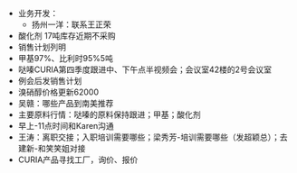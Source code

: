 - 业务开发：
	- 扬州一洋：联系王正荣
- 酸化剂 17吨库存近期不采购
- 销售计划列明
- 甲基97%、比利时95%5吨
- 哒嗪CURIA第四季度跟进中、下午点半视频会；会议室42楼的2号会议室
- 例会后发销售计划
- 溴硝醇价格更新62000
- 吴赣：哪些产品到南美推荐
- 主要原料行情：哒嗪的原料保持跟进；甲基；酸化剂
- 早上-11点时间和Karen沟通
- 王涛：离职交接；入职培训需要哪些；梁秀芳-培训需要哪些（发超颖总）；去建新-和笑笑姐对接
- CURIA产品寻找工厂，询价、报价